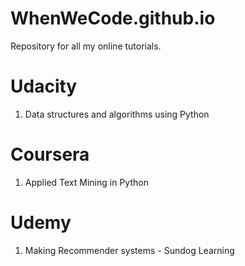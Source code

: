 # WhenWeCode.github.io

Repository for all my online tutorials.

Udacity
=======
1. Data structures and algorithms using Python

Coursera
========
1. Applied Text Mining in Python

Udemy 
=====
1. Making Recommender systems - Sundog Learning 

